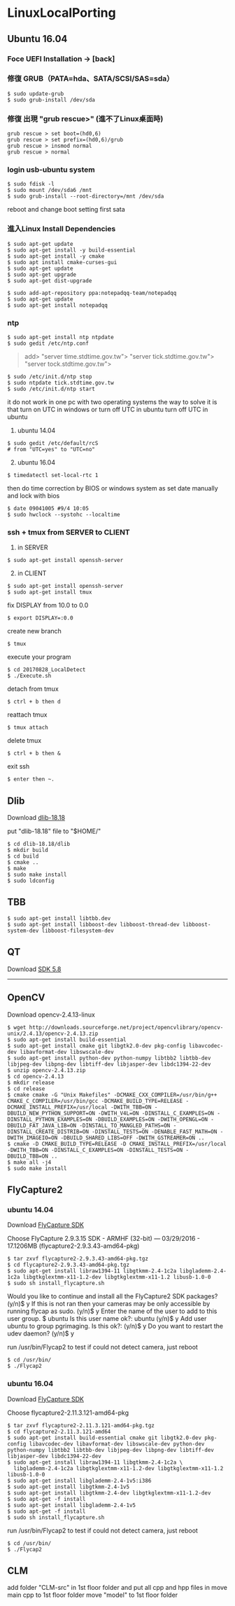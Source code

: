 # LinuxLocalPorting

## Ubuntu 16.04

### Foce UEFI Installation -> [back]

### 修復 GRUB（PATA=hda、SATA/SCSI/SAS=sda）

```
$ sudo update-grub
$ sudo grub-install /dev/sda
```

### 修復 出現 "grub rescue>" (進不了Linux桌面時)

```
grub rescue > set boot=(hd0,6)
grub rescue > set prefix=(hd0,6)/grub
grub rescue > insmod normal
grub rescue > normal
```

### login usb-ubuntu system

```
$ sudo fdisk -l
$ sudo mount /dev/sda6 /mnt
$ sudo grub-install --root-directory=/mnt /dev/sda
```
reboot and change boot setting first sata
 
 
### 進入Linux Install Dependencies

 ```
$ sudo apt-get update
$ sudo apt-get install -y build-essential
$ sudo apt-get install -y cmake
$ sudo apt install cmake-curses-gui
$ sudo apt-get update
$ sudo apt-get upgrade
$ sudo apt-get dist-upgrade

$ sudo add-apt-repository ppa:notepadqq-team/notepadqq
$ sudo apt-get update
$ sudo apt-get install notepadqq
```

### ntp

```
$ sudo apt-get install ntp ntpdate
$ sudo gedit /etc/ntp.conf
```

>add>
>"server time.stdtime.gov.tw">
>"server tick.stdtime.gov.tw">
>"server tock.stdtime.gov.tw">

```
$ sudo /etc/init.d/ntp stop
$ sudo ntpdate tick.stdtime.gov.tw
$ sudo /etc/init.d/ntp start
```

it do not work in one pc with two operating systems
the way to solve it is that turn on UTC in windows or turn off UTC in ubuntu
turn off UTC in ubuntu

1. ubuntu 14.04

```
$ sudo gedit /etc/default/rcS
# from "UTC=yes" to "UTC=no"
```

2. ubuntu 16.04

```
$ timedatectl set-local-rtc 1
```

then do time correction by BIOS or windows system
as set date manually and lock with bios
```
$ date 09041005 #9/4 10:05
$ sudo hwclock --systohc --localtime
```

### ssh + tmux from SERVER to CLIENT

1. in SERVER
```
$ sudo apt-get install openssh-server
```

2. in CLIENT
```
$ sudo apt-get install openssh-server
$ sudo apt-get install tmux
```

fix DISPLAY from 10.0 to 0.0

```
$ export DISPLAY=:0.0
```

create new branch

```
$ tmux
```

execute your program
```
$ cd 20170828_LocalDetect
$ ./Execute.sh
```
detach from tmux
```
$ ctrl + b then d
```
reattach tmux
```
$ tmux attach
```
delete tmux
```
$ ctrl + b then &
```
exit ssh 
```
$ enter then ~.
```

## Dlib

Download [dlib-18.18](https://sourceforge.net/projects/dclib/files/dlib/v18.18/)

put "dlib-18.18" file to "$HOME/"

```
$ cd dlib-18.18/dlib
$ mkdir build
$ cd build
$ cmake ..
$ make
$ sudo make install
$ sudo ldconfig
```

## TBB
```
$ sudo apt-get install libtbb.dev
$ sudo apt-get install libboost-dev libboost-thread-dev libboost-system-dev libboost-filesystem-dev
```


## QT

 Download [SDK 5.8](https://wiki.qt.io/Install_Qt_5_on_Ubuntu)


_______________________________________________________________________________________________

## OpenCV


Download opencv-2.4.13-linux

```
$ wget http://downloads.sourceforge.net/project/opencvlibrary/opencv-unix/2.4.13/opencv-2.4.13.zip
$ sudo apt-get install build-essential
$ sudo apt-get install cmake git libgtk2.0-dev pkg-config libavcodec-dev libavformat-dev libswscale-dev
$ sudo apt-get install python-dev python-numpy libtbb2 libtbb-dev libjpeg-dev libpng-dev libtiff-dev libjasper-dev libdc1394-22-dev
$ unzip opencv-2.4.13.zip
$ cd opencv-2.4.13
$ mkdir release
$ cd release
$ cmake cmake -G "Unix Makefiles" -DCMAKE_CXX_COMPILER=/usr/bin/g++ CMAKE_C_COMPILER=/usr/bin/gcc -DCMAKE_BUILD_TYPE=RELEASE -DCMAKE_INSTALL_PREFIX=/usr/local -DWITH_TBB=ON -DBUILD_NEW_PYTHON_SUPPORT=ON -DWITH_V4L=ON -DINSTALL_C_EXAMPLES=ON -DINSTALL_PYTHON_EXAMPLES=ON -DBUILD_EXAMPLES=ON -DWITH_OPENGL=ON -DBUILD_FAT_JAVA_LIB=ON -DINSTALL_TO_MANGLED_PATHS=ON -DINSTALL_CREATE_DISTRIB=ON -DINSTALL_TESTS=ON -DENABLE_FAST_MATH=ON -DWITH_IMAGEIO=ON -DBUILD_SHARED_LIBS=OFF -DWITH_GSTREAMER=ON ..
$ cmake -D CMAKE_BUILD_TYPE=RELEASE -D CMAKE_INSTALL_PREFIX=/usr/local -DWITH_TBB=ON -DINSTALL_C_EXAMPLES=ON -DINSTALL_TESTS=ON -DBUILD_TBB=ON ..
$ make all -j4
$ sudo make install
```

## FlyCapture2


### ubuntu 14.04

Download [FlyCapture SDK](https://www.ptgrey.com/downloads)

Choose FlyCapture 2.9.3.15 SDK - ARMHF (32-bit) — 03/29/2016 - 17.1206MB (flycapture2-2.9.3.43-amd64-pkg)

```
$ tar zxvf flycapture2-2.9.3.43-amd64-pkg.tgz
$ cd flycapture2-2.9.3.43-amd64-pkg.tgz
$ sudo apt-get install libraw1394-11 libgtkmm-2.4-1c2a libglademm-2.4-1c2a libgtkglextmm-x11-1.2-dev libgtkglextmm-x11-1.2 libusb-1.0-0
$ sudo sh install_flycapture.sh
```
Would you like to continue and install all the FlyCapture2 SDK packages?
(y/n)$ y
If this is not ran then your cameras may be only accessible by running flycap as sudo.
(y/n)$ y
Enter the name of the user to add to this user group.
$ ubuntu
Is this user name ok?: ubuntu
(y/n)$ y
Add user ubuntu to group pgrimaging.
Is this ok?:
(y/n)$ y
Do you want to restart the udev daemon?
(y/n)$ y

run /usr/bin/Flycap2 to test
if could not detect camera, just reboot

```
$ cd /usr/bin/
$ ./Flycap2
```

### ubuntu 16.04

Download [FlyCapture SDK](https://www.ptgrey.com/downloads)

Choose flycapture2-2.11.3.121-amd64-pkg

```
$ tar zxvf flycapture2-2.11.3.121-amd64-pkg.tgz
$ cd flycapture2-2.11.3.121-amd64
$ sudo apt-get install build-essential cmake git libgtk2.0-dev pkg-config libavcodec-dev libavformat-dev libswscale-dev python-dev python-numpy libtbb2 libtbb-dev libjpeg-dev libpng-dev libtiff-dev libjasper-dev libdc1394-22-dev
$ sudo apt-get install libraw1394-11 libgtkmm-2.4-1c2a \
  libglademm-2.4-1c2a libgtkglextmm-x11-1.2-dev libgtkglextmm-x11-1.2 libusb-1.0-0
$ sudo apt-get install libglademm-2.4-1v5:i386
$ sudo apt-get install libgtkmm-2.4-1v5
$ sudo apt-get install libgtkmm-2.4-dev libgtkglextmm-x11-1.2-dev
$ sudo apt-get -f install
$ sudo apt-get install libglademm-2.4-1v5
$ sudo apt-get -f install
$ sudo sh install_flycapture.sh
```
run /usr/bin/Flycap2 to test
if could not detect camera, just reboot

```
$ cd /usr/bin/
$ ./Flycap2
```

## CLM

add folder "CLM-src" in 1st floor folder and put all cpp and hpp files in
move main cpp to 1st floor folder
move "model" to 1st floor folder

